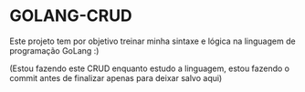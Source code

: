 # GOLANG-CRUD
Este projeto tem por objetivo treinar minha sintaxe e lógica na linguagem de programação GoLang :)

(Estou fazendo este CRUD enquanto estudo a linguagem, estou fazendo o commit antes de finalizar apenas para deixar salvo aqui)
